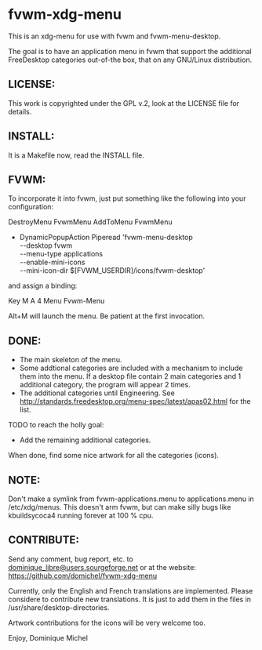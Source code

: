 fvwm-xdg-menu
=============

This is an xdg-menu for use with fvwm and fvwm-menu-desktop.

The goal is to have an application menu in fvwm that support
the additional FreeDesktop categories out-of-the box, that
on any GNU/Linux distribution.


LICENSE:
--------
This work is copyrighted under the GPL v.2, look at the LICENSE file for details.


INSTALL:
--------
It is a Makefile now, read the INSTALL file.


FVWM:
-----
To incorporate it into fvwm, just put something like the following into your configuration:

DestroyMenu FvwmMenu
AddToMenu FvwmMenu
+ DynamicPopupAction Piperead 'fvwm-menu-desktop \
	--desktop fvwm \
	--menu-type applications \
	--enable-mini-icons \
	--mini-icon-dir $[FVWM_USERDIR]/icons/fvwm-desktop'

and assign a binding:

Key M A 4 Menu Fvwm-Menu

Alt+M will launch the menu. Be patient at the first invocation.


DONE:
-----
 - The main skeleton of the menu.
 - Some addtional categories are included with a mechanism to
    include them into the menu. If a desktop file contain 2
    main categories and 1 additional category, the program
    will appear 2 times.
 - The additional categories until Engineering.
   See http://standards.freedesktop.org/menu-spec/latest/apas02.html for the list.


TODO to reach the holly goal:
 - Add the remaining additional categories.

When done, find some nice artwork for all the categories (icons).


NOTE:
-----
Don't make a symlink from fvwm-applications.menu to applications.menu
in /etc/xdg/menus. This doesn't arm fvwm, but can make silly bugs like
kbuildsycoca4 running forever at 100 % cpu.


CONTRIBUTE:
-----------
Send any comment, bug report, etc. to <dominique_libre@users.sourgeforge.net> or at the website:
https://github.com/domichel/fvwm-xdg-menu

Currently, only the English and French translations are implemented. Please considere to contribute
new translations. It is just to add them in the files in /usr/share/desktop-directories.

Artwork contributions for the icons will be very welcome too.


Enjoy,
Dominique Michel

